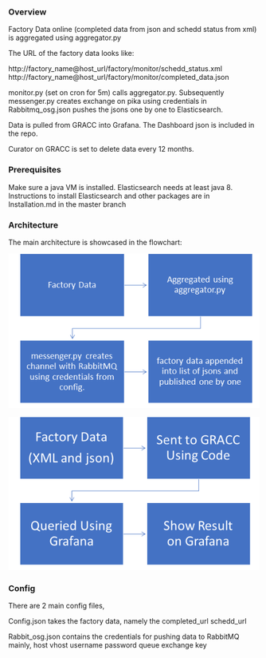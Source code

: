 ### Overview


Factory Data online (completed data from json and schedd status from xml) is aggregated using
aggregator.py

The URL of the factory data looks like:

http://factory_name@host_url/factory/monitor/schedd_status.xml
http://factory_name@host_url/factory/monitor/completed_data.json

monitor.py (set on cron for 5m) calls aggregator.py. 
Subsequently messenger.py creates exchange on pika using credentials in Rabbitmq_osg.json pushes
the jsons one by one to Elasticsearch.

Data is pulled from GRACC into Grafana. The Dashboard json is included in the repo.

Curator on GRACC is set to delete data every 12 months.


### Prerequisites


Make sure a java VM is installed. Elasticsearch needs at least java 8.
Instructions to install Elasticsearch and other packages are in Installation.md in the master branch


### Architecture


The main architecture is showcased in the flowchart:

![](image.png)


![](image2.png)

### Config


There are 2 main config files,

  Config.json takes the factory data, namely the 
    completed_url 
    schedd_url
    
  Rabbit_osg.json contains the credentials for pushing data to RabbitMQ mainly,
    host
    vhost
    username
    password
    queue
    exchange
    key


